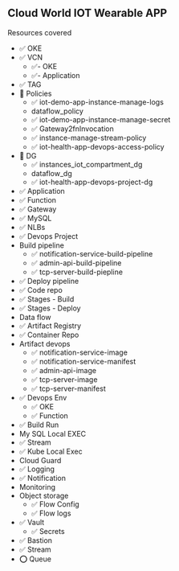 ## Cloud World IOT Wearable APP 

Resources covered 

- ✅️ OKE
- ✅ VCN 
  - ✅- OKE
  - ✅- Application
- ✅ TAG
- 🚧 Policies
  - ✅ iot-demo-app-instance-manage-logs
  - dataflow_policy
  - ✅ iot-demo-app-instance-manage-secret
  - ✅ Gateway2fnInvocation
  - ✅ instance-manage-stream-policy
  - ✅ iot-health-app-devops-access-policy
- 🚧 DG
  - ✅ instances_iot_compartment_dg
  - dataflow_dg
  - ✅ iot-health-app-devops-project-dg
- ✅ Application
- ✅ Function
- ✅ Gateway
- ✅ MySQL
- ✅ NLBs
- ✅ Devops Project
- Build pipeline
  - ✅ notification-service-build-pipeline
  - ✅ admin-api-build-pipeline
  - ✅ tcp-server-build-piepline
- ✅ Deploy pipeline
- ✅ Code repo
- ✅ Stages  - Build 
- ✅ Stages - Deploy
- Data flow 
- ✅ Artifact Registry
- ✅ Container Repo 
- Artifact devops 
  - ✅ notification-service-image
  - ✅ notification-service-manifest
  - ✅ admin-api-image
  - ✅ tcp-server-image
  - ✅ tcp-server-manifest
- ✅ Devops Env
  - ✅ OKE
  - ✅ Function
- ✅ Build Run
- My SQL Local EXEC
- ✅ Stream
- ✅ Kube Local Exec
- Cloud Guard 
- ✅ Logging
- ✅ Notification 
- Monitoring
- Object storage
  - ✅ Flow Config
  - ✅ Flow logs
- ✅ Vault
  - ✅ Secrets 
- ✅ Bastion 
- ✅ Stream
- ⭕ Queue 